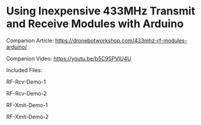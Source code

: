 # Using Inexpensive 433MHz Transmit and Receive Modules with Arduino
 
Companion Article: https://dronebotworkshop.com/433mhz-rf-modules-arduino/

Companion Video: https://youtu.be/b5C9SPVlU4U

Included Files:

RF-Rcv-Demo-1

RF-Rcv-Demo-2

RF-Xmit-Demo-1

RF-Xmit-Demo-2
